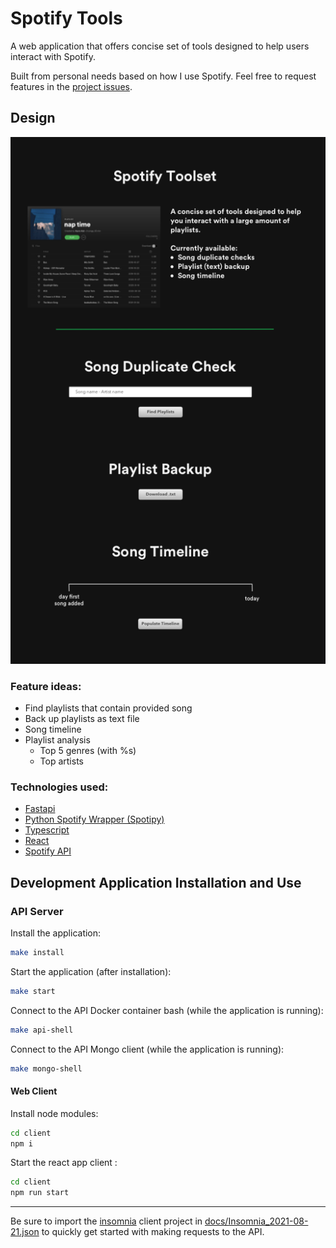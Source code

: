 # Spotify Tools

A web application that offers concise set of tools designed to help users interact with Spotify. 

Built from personal needs based on how I use Spotify. Feel free to request features in the [project issues](https://github.com/Kayra/spotify-tools/issues).

## Design

![UI design](docs/ui_design.png)

### Feature ideas:
* Find playlists that contain provided song
* Back up playlists as text file
* Song timeline
* Playlist analysis
  - Top 5 genres (with %s)
  - Top artists

### Technologies used:
* [Fastapi](https://fastapi.tiangolo.com)
* [Python Spotify Wrapper (Spotipy)](https://github.com/plamere/spotipy)
* [Typescript](https://www.typescriptlang.org)
* [React](https://reactjs.org)
* [Spotify API](https://developer.spotify.com/documentation/web-api/)

## Development Application Installation and Use

### API Server

Install the application:

```bash
make install
```

Start the application (after installation):

```bash
make start
```

Connect to the API Docker container bash (while the application is running):

```bash
make api-shell
```

Connect to the API Mongo client (while the application is running):

```bash
make mongo-shell
```

#### Web Client

Install node modules:

```bash
cd client
npm i
```

Start the react app client :

```bash
cd client
npm run start
```

---

Be sure to import the [insomnia](https://insomnia.rest) client project in [docs/Insomnia_2021-08-21.json](docs/Insomnia_2021-08-21.json) to quickly get started with making requests to the API.
